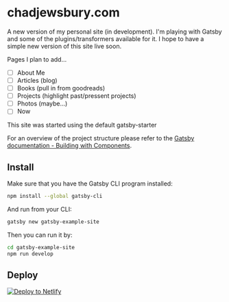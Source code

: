 # chadjewsbury.com
A new version of my personal site (in development). I'm playing with Gatsby and some of the plugins/transformers available for it. I hope to have a simple new version of this site live soon.

Pages I plan to add...
- [ ] About Me
- [ ] Articles (blog)
- [ ] Books (pull in from goodreads)
- [ ] Projects (highlight past/pressent projects)
- [ ] Photos (maybe...)
- [ ] Now

This site was started using the default gatsby-starter

For an overview of the project structure please refer to the [Gatsby documentation - Building with Components](https://www.gatsbyjs.org/docs/building-with-components/).

## Install

Make sure that you have the Gatsby CLI program installed:
```sh
npm install --global gatsby-cli
```

And run from your CLI:
```sh
gatsby new gatsby-example-site
```

Then you can run it by:
```sh
cd gatsby-example-site
npm run develop
```

## Deploy

[![Deploy to Netlify](https://www.netlify.com/img/deploy/button.svg)](https://app.netlify.com/start/deploy?repository=https://github.com/gatsbyjs/gatsby-starter-default)
